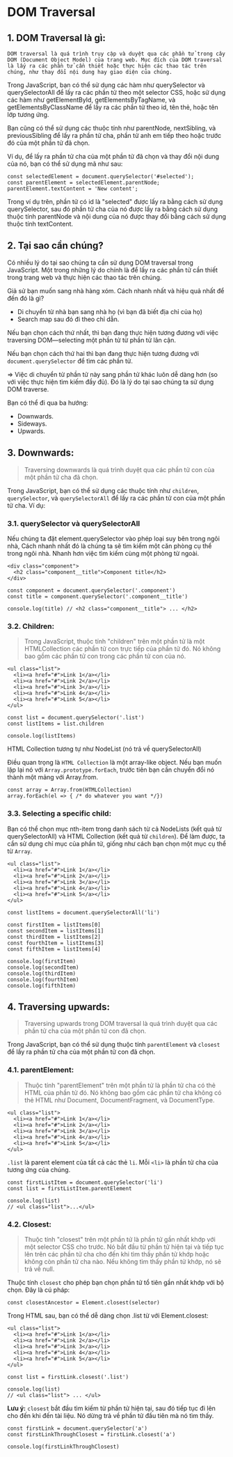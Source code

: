 # DOM Traversal
## 1. DOM Traversal là gì:
```
DOM traversal là quá trình truy cập và duyệt qua các phần tử trong cây DOM (Document Object Model) của trang web. Mục đích của DOM traversal là lấy ra các phần tử cần thiết hoặc thực hiện các thao tác trên chúng, như thay đổi nội dung hay giao diện của chúng.
```

Trong JavaScript, bạn có thể sử dụng các hàm như querySelector và querySelectorAll để lấy ra các phần tử theo một selector CSS, hoặc sử dụng các hàm như getElementById, getElementsByTagName, và getElementsByClassName để lấy ra các phần tử theo id, tên thẻ, hoặc tên lớp tương ứng.

Bạn cũng có thể sử dụng các thuộc tính như parentNode, nextSibling, và previousSibling để lấy ra phần tử cha, phần tử anh em tiếp theo hoặc trước đó của một phần tử đã chọn.

Ví dụ, để lấy ra phần tử cha của một phần tử đã chọn và thay đổi nội dung của nó, bạn có thể sử dụng mã như sau:

```
const selectedElement = document.querySelector('#selected');
const parentElement = selectedElement.parentNode;
parentElement.textContent = 'New content';
```

Trong ví dụ trên, phần tử có id là "selected" được lấy ra bằng cách sử dụng querySelector, sau đó phần tử cha của nó được lấy ra bằng cách sử dụng thuộc tính parentNode và nội dung của nó được thay đổi bằng cách sử dụng thuộc tính textContent.

## 2. Tại sao cần chúng?
Có nhiều lý do tại sao chúng ta cần sử dụng DOM traversal trong JavaScript. Một trong những lý do chính là để lấy ra các phần tử cần thiết trong trang web và thực hiện các thao tác trên chúng.

Giả sử bạn muốn sang nhà hàng xóm. Cách nhanh nhất và hiệu quả nhất để đến đó là gì?

* Di chuyển từ nhà bạn sang nhà họ (vì bạn đã biết địa chỉ của họ)
* Search map sau đó đi theo chỉ dẫn.

Nếu bạn chọn cách thứ nhất, thì bạn đang thực hiện tương đương với việc traversing DOM—selecting một phần tử từ phần tử lân cận.

Nếu bạn chọn cách thứ hai thì bạn đang thực hiện tương đương với `document.querySelector` để tìm các phần tử.

=> Việc di chuyển từ phần tử này sang phần tử khác luôn dễ dàng hơn (so với việc thực hiện tìm kiếm đầy đủ). Đó là lý do tại sao chúng ta sử dụng DOM traverse.

Bạn có thể đi qua ba hướng:
* Downwards.
* Sideways.
* Upwards.

## 3. Downwards:
> Traversing downwards là quá trình duyệt qua các phần tử con của một phần tử cha đã chọn.

Trong JavaScript, bạn có thể sử dụng các thuộc tính như `children`, `querySelector`, và `querySelectorAll` để lấy ra các phần tử con của một phần tử cha. Ví dụ:

### 3.1. querySelector và querySelectorAll
Nếu chúng ta đặt element.querySelector vào phép loại suy bên trong ngôi nhà, Cách nhanh nhất đó là chúng ta sẽ tìm kiếm một căn phòng cụ thể trong ngôi nhà. Nhanh hơn việc tìm kiếm cùng một phòng từ ngoài.

```
<div class="component">
  <h2 class="component__title">Component title</h2>
</div>
```

```
const component = document.querySelector('.component')
const title = component.querySelector('.component__title')

console.log(title) // <h2 class="component__title"> ... </h2>
```

### 3.2. Children:
> Trong JavaScript, thuộc tính "children" trên một phần tử là một HTMLCollection các phần tử con trực tiếp của phần tử đó. Nó không bao gồm các phần tử con trong các phần tử con của nó.

```
<ul class="list">
  <li><a href="#">Link 1</a></li>
  <li><a href="#">Link 2</a></li>
  <li><a href="#">Link 3</a></li>
  <li><a href="#">Link 4</a></li>
  <li><a href="#">Link 5</a></li>
</ul>
```

```
const list = document.querySelector('.list')
const listItems = list.children

console.log(listItems)
```

HTML Collection tương tự như NodeList (nó trả về querySelectorAll) 

Điều quan trọng là `HTML Collection` là một array-like object. Nếu bạn muốn lặp lại nó với `Array.prototype.forEach`, trước tiên bạn cần chuyển đổi nó thành một mảng với Array.from.
```
const array = Array.from(HTMLCollection)
array.forEach(el => { /* do whatever you want */})
```
### 3.3. Selecting a specific child:
Bạn có thể chọn mục nth-item trong danh sách từ cả NodeLists (kết quả từ querySelectorAll) và HTML Collection (kết quả từ `children`). Để làm được, ta cần sử dụng chỉ mục của phần tử, giống như cách bạn chọn một mục cụ thể từ `Array`.

```
<ul class="list">
  <li><a href="#">Link 1</a></li>
  <li><a href="#">Link 2</a></li>
  <li><a href="#">Link 3</a></li>
  <li><a href="#">Link 4</a></li>
  <li><a href="#">Link 5</a></li>
</ul>
```

```
const listItems = document.querySelectorAll('li')

const firstItem = listItems[0]
const secondItem = listItems[1]
const thirdItem = listItems[2]
const fourthItem = listItems[3]
const fifthItem = listItems[4]

console.log(firstItem)
console.log(secondItem)
console.log(thirdItem)
console.log(fourthItem)
console.log(fifthItem)
```
## 4. Traversing upwards:
> Traversing upwards trong DOM traversal là quá trình duyệt qua các phần tử cha của một phần tử con đã chọn.

Trong JavaScript, bạn có thể sử dụng thuộc tính `parentElement` và `closest` để lấy ra phần tử cha của một phần tử con đã chọn.

### 4.1. parentElement:
> Thuộc tính "parentElement" trên một phần tử là phần tử cha có thẻ HTML của phần tử đó. Nó không bao gồm các phần tử cha không có thẻ HTML như Document, DocumentFragment, và DocumentType.

```
<ul class="list">
  <li><a href="#">Link 1</a></li>
  <li><a href="#">Link 2</a></li>
  <li><a href="#">Link 3</a></li>
  <li><a href="#">Link 4</a></li>
  <li><a href="#">Link 5</a></li>
</ul>
```
`.list` là parent element của tất cả các thẻ `li`. Mỗi `<li>` là phần tử cha của <a> tương ứng của chúng.
 
```
const firstListItem = document.querySelector('li')
const list = firstListItem.parentElement

console.log(list)
// <ul class="list">...</ul>
```

### 4.2. Closest:
> Thuộc tính "closest" trên một phần tử là phần tử gần nhất khớp với một selector CSS cho trước. Nó bắt đầu từ phần tử hiện tại và tiếp tục lên trên các phần tử cha cho đến khi tìm thấy phần tử khớp hoặc không còn phần tử cha nào. Nếu không tìm thấy phần tử khớp, nó sẽ trả về null.

Thuộc tính `closest` cho phép bạn chọn phần tử tổ tiên gần nhất khớp với bộ chọn. Đây là cú pháp:
```
const closestAncestor = Element.closest(selector)
```

Trong HTML sau, bạn có thể dễ dàng chọn .list từ <a> với Element.closest:
```
<ul class="list">
  <li><a href="#">Link 1</a></li>
  <li><a href="#">Link 2</a></li>
  <li><a href="#">Link 3</a></li>
  <li><a href="#">Link 4</a></li>
  <li><a href="#">Link 5</a></li>
</ul>
```
```const firstLink = document.querySelector('a')
const list = firstLink.closest('.list')

console.log(list)
// <ul class="list"> ... </ul>
```
**Lưu ý:** `closest` bắt đầu tìm kiếm từ phần tử hiện tại, sau đó tiếp tục đi lên cho đến khi đến tài liệu. Nó dừng trả về phần tử đầu tiên mà nó tìm thấy.
```
const firstLink = document.querySelector('a')
const firstLinkThroughClosest = firstLink.closest('a')

console.log(firstLinkThroughClosest)
```













